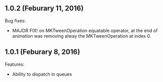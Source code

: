 ## 1.0.2 (Feburary 11, 2016)

Bug fixes:

  - MAJOR FIX! on MKTweenOperation equatable operator, at the end of animation was removing alway the MKTweenOperation at index 0.

## 1.0.1 (Feburary 8, 2016)

Features:

  - Ability to dispatch in queues
